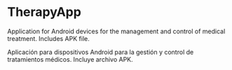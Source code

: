 # TherapyApp
Application for Android devices for the management and control of medical treatment. Includes APK file.

Aplicación para dispositivos Android para la gestión y control de tratamientos médicos. Incluye archivo APK.
